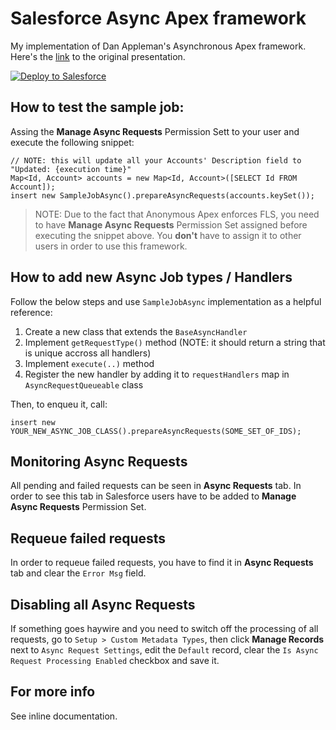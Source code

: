 # Salesforce Async Apex framework

My implementation of Dan Appleman's Asynchronous Apex framework. Here's the [link](https://www.salesforce.com/video/192729/) to the original presentation.

<a href="https://githubsfdeploy.herokuapp.com">
  <img alt="Deploy to Salesforce"
       src="https://raw.githubusercontent.com/afawcett/githubsfdeploy/master/deploy.png">
</a>

## How to test the sample job:

Assing the **Manage Async Requests** Permission Sett to your user and execute the following snippet: 

```
// NOTE: this will update all your Accounts' Description field to "Updated: {execution time}"
Map<Id, Account> accounts = new Map<Id, Account>([SELECT Id FROM Account]);
insert new SampleJobAsync().prepareAsyncRequests(accounts.keySet());
```

> NOTE: Due to the fact that Anonymous Apex enforces FLS, you need to have **Manage Async Requests** Permission Set assigned before executing the snippet above. You **don't** have to assign it to other users in order to use this framework.

## How to add new Async Job types / Handlers

Follow the below steps and use `SampleJobAsync` implementation as a helpful reference:

1. Create a new class that extends the `BaseAsyncHandler`
2. Implement `getRequestType()` method (NOTE: it should return a string that is unique accross all handlers)
3. Implement `execute(..)` method
4. Register the new handler by adding it to `requestHandlers` map in `AsyncRequestQueueable` class

Then, to enqueu it, call:

```
insert new YOUR_NEW_ASYNC_JOB_CLASS().prepareAsyncRequests(SOME_SET_OF_IDS);
```

## Monitoring Async Requests

All pending and failed requests can be seen in **Async Requests** tab. In order to see this tab in Salesforce users have to be added to **Manage Async Requests** Permission Set.

## Requeue failed requests

In order to requeue failed requests, you have to find it in **Async Requests** tab and clear the `Error Msg` field.

## Disabling all Async Requests

If something goes haywire and you need to switch off the processing of all requests, go to `Setup > Custom Metadata Types`, then click **Manage Records** next to `Async Request Settings`, edit the `Default` record, clear the `Is Async Request Processing Enabled` checkbox and save it.

## For more info

See inline documentation.
